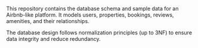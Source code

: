 This repository contains the database schema and sample data for an Airbnb-like platform. It models users, properties, bookings, reviews, amenities, and their relationships.

The database design follows normalization principles (up to 3NF) to ensure data integrity and reduce redundancy.
